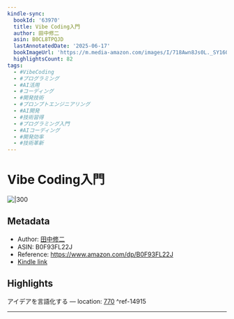```yaml
---
kindle-sync:
  bookId: '63970'
  title: Vibe Coding入門
  author: 田中修二
  asin: B0CL8TPQJD
  lastAnnotatedDate: '2025-06-17'
  bookImageUrl: 'https://m.media-amazon.com/images/I/718Awn8Js0L._SY160.jpg'
  highlightsCount: 82
tags:
  - #VibeCoding
  - #プログラミング
  - #AI活用
  - #コーディング
  - #開発技術
  - #プロンプトエンジニアリング
  - #AI開発
  - #技術習得
  - #プログラミング入門
  - #AIコーディング
  - #開発効率
  - #技術革新
---
```


# Vibe Coding入門
![|300](https://m.media-amazon.com/images/I/615INtw5AqL.jpg)
## Metadata
* Author: [田中修二](https://www.amazon.comundefined)
* ASIN: B0F93FL22J
* Reference: https://www.amazon.com/dp/B0F93FL22J
* [Kindle link](kindle://book?action=open&asin=B0F93FL22J)

## Highlights
アイデアを言語化する — location: [770](kindle://book?action=open&asin=B0F93FL22J&location=770) ^ref-14915

---
